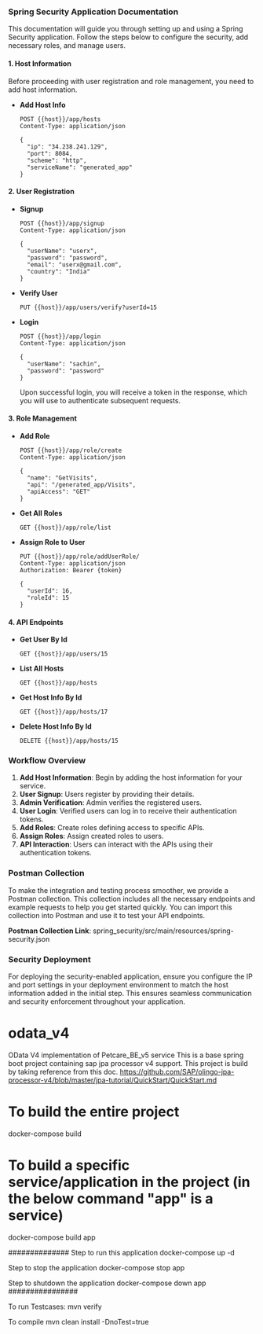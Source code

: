 ### Spring Security Application Documentation

This documentation will guide you through setting up and using a Spring Security application. Follow the steps below to configure the security, add necessary roles, and manage users.

#### 1. Host Information

Before proceeding with user registration and role management, you need to add host information.

- **Add Host Info**

  ```http
  POST {{host}}/app/hosts
  Content-Type: application/json

  {
    "ip": "34.238.241.129",
    "port": 8084,
    "scheme": "http",
    "serviceName": "generated_app"
  }
  ```

#### 2. User Registration

- **Signup**

  ```http
  POST {{host}}/app/signup
  Content-Type: application/json

  {
    "userName": "userx",
    "password": "password",
    "email": "userx@gmail.com",
    "country": "India"
  }
  ```

- **Verify User**

  ```http
  PUT {{host}}/app/users/verify?userId=15
  ```

- **Login**

  ```http
  POST {{host}}/app/login
  Content-Type: application/json

  {
    "userName": "sachin",
    "password": "password"
  }
  ```

  Upon successful login, you will receive a token in the response, which you will use to authenticate subsequent requests.

#### 3. Role Management

- **Add Role**

  ```http
  POST {{host}}/app/role/create
  Content-Type: application/json

  {
    "name": "GetVisits",
    "api": "/generated_app/Visits",
    "apiAccess": "GET"
  }
  ```

- **Get All Roles**

  ```http
  GET {{host}}/app/role/list
  ```

- **Assign Role to User**

  ```http
  PUT {{host}}/app/role/addUserRole/
  Content-Type: application/json
  Authorization: Bearer {token}

  {
    "userId": 16,
    "roleId": 15
  }
  ```

#### 4. API Endpoints

- **Get User By Id**

  ```http
  GET {{host}}/app/users/15
  ```

- **List All Hosts**

  ```http
  GET {{host}}/app/hosts
  ```

- **Get Host Info By Id**

  ```http
  GET {{host}}/app/hosts/17
  ```

- **Delete Host Info By Id**

  ```http
  DELETE {{host}}/app/hosts/15
  ```

### Workflow Overview

1. **Add Host Information**: Begin by adding the host information for your service.
2. **User Signup**: Users register by providing their details.
3. **Admin Verification**: Admin verifies the registered users.
4. **User Login**: Verified users can log in to receive their authentication tokens.
5. **Add Roles**: Create roles defining access to specific APIs.
6. **Assign Roles**: Assign created roles to users.
7. **API Interaction**: Users can interact with the APIs using their authentication tokens.

### Postman Collection

To make the integration and testing process smoother, we provide a Postman collection. This collection includes all the necessary endpoints and example requests to help you get started quickly. You can import this collection into Postman and use it to test your API endpoints.

**Postman Collection Link**: spring_security/src/main/resources/spring-security.json

### Security Deployment

For deploying the security-enabled application, ensure you configure the IP and port settings in your deployment environment to match the host information added in the initial step. This ensures seamless communication and security enforcement throughout your application.

# odata_v4
OData V4 implementation of Petcare_BE_v5 service
This is a base spring boot project containing sap jpa processor v4 support. This project is build by taking reference from this doc. https://github.com/SAP/olingo-jpa-processor-v4/blob/master/jpa-tutorial/QuickStart/QuickStart.md

# To build the entire project
docker-compose build

# To build a specific service/application in the project (in the below command "app" is a service)
docker-compose build app

##############
Step to run this application
docker-compose up -d

Step to stop the application
docker-compose stop app

Step to shutdown the application
docker-compose down app
################


To run Testcases:
mvn verify

To compile
mvn clean install -DnoTest=true
